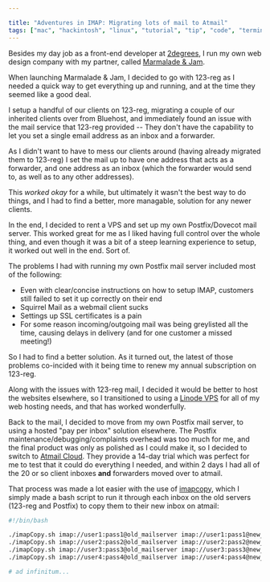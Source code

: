 ```yaml
---

title: "Adventures in IMAP: Migrating lots of mail to Atmail"
tags: ["mac", "hackintosh", "linux", "tutorial", "tip", "code", "terminal", "software", "development"]
---
```

Besides my day job as a front-end developer at [2degrees](http://2degreesnetwork.com), I run my own web design company with my partner, called [Marmalade &amp; Jam](http://marmaladeandjam.co.uk).

When launching Marmalade &amp; Jam, I decided to go with 123-reg as I needed a quick way to get everything up and running, and at the time they seemed like a good deal.

<!-- more -->

I setup a handful of our clients on 123-reg, migrating a couple of our inherited clients over from Bluehost, and immediately found an issue with the mail service that 123-reg provided -- They don't have the capability to let you set a single email address as an inbox and a forwarder.

As I didn't want to have to mess our clients around (having already migrated them to 123-reg) I set the mail up to have one address that acts as a forwarder, and one address as an inbox (which the forwarder would send to, as well as to any other addresses).

This _worked okay_ for a while, but ultimately it wasn't the best way to do things, and I had to find a better, more managable, solution for any newer clients.

In the end, I decided to rent a VPS and set up my own Postfix/Dovecot mail server. This worked great for me as I liked having full control over the whole thing, and even though it was a bit of a steep learning experience to setup, it worked out well in the end. Sort of.

The problems I had with running my own Postfix mail server included most of the following:

- Even with clear/concise instructions on how to setup IMAP, customers still failed to set it up correctly on their end
- Squirrel Mail as a webmail client sucks
- Settings up SSL certificates is a pain
- For some reason incoming/outgoing mail was being greylisted all the time, causing delays in delivery (and for one customer a missed meeting!)

So I had to find a better solution. As it turned out, the latest of those problems co-incided with it being time to renew my annual subscription on 123-reg.

Along with the issues with 123-reg mail, I decided it would be better to host the websites elsewhere, so I transitioned to using a [Linode VPS](http://www.linode.com/?r=99ca38bfbf1c8c22e3e88622fa6b62b3ee3f5993) for all of my web hosting needs, and that has worked wonderfully.

Back to the mail, I decided to move from my own Postfix mail server, to using a hosted "pay per inbox" solution elsewhere. The Postfix maintenance/debugging/complaints overhead was too much for me, and the final product was only as polished as I could make it, so I decided to switch to [Atmail Cloud](http://atmail.com/cloudnow/). They provide a 14-day trial which was perfect for me to test that it could do everything I needed, and within 2 days I had all of the 20 or so client inboxes **and** forwarders moved over to atmail.

That process was made a lot easier with the use of [imapcopy](https://code.google.com/p/imapcopy/), which I simply made a bash script to run it through each inbox on the old servers (123-reg and Postfix) to copy them to their new inbox on atmail:

```bash
#!/bin/bash

./imapCopy.sh imap://user1:pass1@old_mailserver imap://user1:pass1@new_mailserver
./imapCopy.sh imap://user2:pass2@old_mailserver imap://user2:pass2@new_mailserver
./imapCopy.sh imap://user3:pass3@old_mailserver imap://user3:pass3@new_mailserver
./imapCopy.sh imap://user4:pass4@old_mailserver imap://user4:pass4@new_mailserver

# ad infinitum...
```

